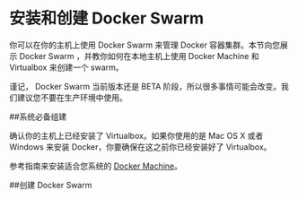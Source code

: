 安装和创建 Docker Swarm
===

你可以在你的主机上使用 Docker Swarm 来管理 Docker 容器集群。本节向您展示 Docker Swarm ，并教你如何在本地主机上使用 Docker Machine 和 Virtualbox 来创建一个 swarm。

谨记， Docker Swarm 当前版本还是 BETA 阶段，所以很多事情可能会改变。我们建议您不要在生产环境中使用。

##系统必备组建

确认你的主机上已经安装了 Virtualbox。如果你使用的是 Mac OS X 或者 Windows 来安装 Docker，你要确保在这之前你已经安装好了 Virtualbox。

参考指南来安装适合您系统的 [Docker Machine](../machine/install-machine.md)。

##创建 Docker Swarm

